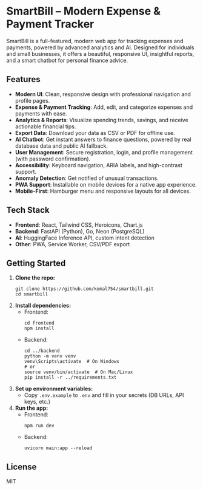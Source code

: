 # SmartBill – Modern Expense & Payment Tracker

SmartBill is a full-featured, modern web app for tracking expenses and payments, powered by advanced analytics and AI. Designed for individuals and small businesses, it offers a beautiful, responsive UI, insightful reports, and a smart chatbot for personal finance advice.

## Features

- **Modern UI**: Clean, responsive design with professional navigation and profile pages.
- **Expense & Payment Tracking**: Add, edit, and categorize expenses and payments with ease.
- **Analytics & Reports**: Visualize spending trends, savings, and receive actionable financial tips.
- **Export Data**: Download your data as CSV or PDF for offline use.
- **AI Chatbot**: Get instant answers to finance questions, powered by real database data and public AI fallback.
- **User Management**: Secure registration, login, and profile management (with password confirmation).
- **Accessibility**: Keyboard navigation, ARIA labels, and high-contrast support.
- **Anomaly Detection**: Get notified of unusual transactions.
- **PWA Support**: Installable on mobile devices for a native app experience.
- **Mobile-First**: Hamburger menu and responsive layouts for all devices.

## Tech Stack

- **Frontend**: React, Tailwind CSS, Heroicons, Chart.js
- **Backend**: FastAPI (Python), Go, Neon (PostgreSQL)
- **AI**: HuggingFace Inference API, custom intent detection
- **Other**: PWA, Service Worker, CSV/PDF export

## Getting Started

1. **Clone the repo:**
   ```
   git clone https://github.com/komal754/smartbill.git
   cd smartbill
   ```
2. **Install dependencies:**
   - Frontend:
     ```
     cd frontend
     npm install
     ```
   - Backend:
     ```
     cd ../backend
     python -m venv venv
     venv\Scripts\activate  # On Windows
     # or
     source venv/bin/activate  # On Mac/Linux
     pip install -r ../requirements.txt
     ```
3. **Set up environment variables:**
   - Copy `.env.example` to `.env` and fill in your secrets (DB URLs, API keys, etc.)
4. **Run the app:**
   - Frontend:
     ```
     npm run dev
     ```
   - Backend:
     ```
     uvicorn main:app --reload
     ```

## License

MIT
